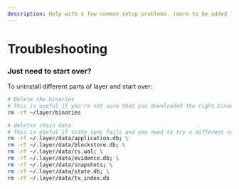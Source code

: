 ```yaml
---
description: Help with a few common setup problems. (more to be added in this section soon)
---
```


# Troubleshooting

### Just need to start over?

To uninstall different parts of layer and start over:

```sh
# Delete the binaries
# This is useful if you're not sure that you downloaded the right binaries:
rm -rf ~/layer/binaries

# deletes chain data
# This is useful if state sync fails and you need to try a different config
rm -rf ~/.layer/data/application.db; \
rm -rf ~/.layer/data/blockstore.db; \
rm -rf ~/.layer/data/cs.wal; \
rm -rf ~/.layer/data/evidence.db; \
rm -rf ~/.layer/data/snapshots; \
rm -rf ~/.layer/data/state.db; \
rm -rf ~/.layer/data/tx_index.db
```

